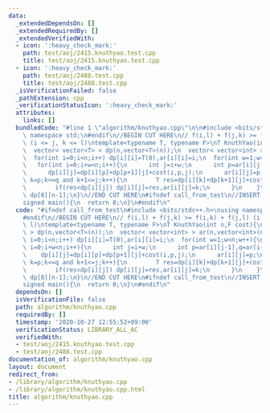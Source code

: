 ```yaml
---
data:
  _extendedDependsOn: []
  _extendedRequiredBy: []
  _extendedVerifiedWith:
  - icon: ':heavy_check_mark:'
    path: test/aoj/2415.knuthyao.test.cpp
    title: test/aoj/2415.knuthyao.test.cpp
  - icon: ':heavy_check_mark:'
    path: test/aoj/2488.test.cpp
    title: test/aoj/2488.test.cpp
  _isVerificationFailed: false
  _pathExtension: cpp
  _verificationStatusIcon: ':heavy_check_mark:'
  attributes:
    links: []
  bundledCode: "#line 1 \"algorithm/knuthyao.cpp\"\n\n#include <bits/stdc++.h>\nusing\
    \ namespace std;\n#endif\n//BEGIN CUT HERE\n// f(i,l) + f(j,k) >= f(i,k) + f(j,l)\
    \ (i <= j, k <= l)\ntemplate<typename T, typename F>\nT KnuthYao(int n,F cost){\n\
    \  vector< vector<T> > dp(n,vector<T>(n));\n  vector< vector<int> > ar(n,vector<int>(n));\n\
    \  for(int i=0;i<n;i++) dp[i][i]=T(0),ar[i][i]=i;\n  for(int w=1;w<n;w++){\n \
    \   for(int i=0;i+w<n;i++){\n      int j=i+w;\n      int p=ar[i][j-1],q=ar[i+1][j];\n\
    \      dp[i][j]=dp[i][p]+dp[p+1][j]+cost(i,p,j);\n      ar[i][j]=p;\n      for(int\
    \ k=p;k<=q and k+1<=j;k++){\n        T res=dp[i][k]+dp[k+1][j]+cost(i,k,j);\n\
    \        if(res<dp[i][j]) dp[i][j]=res,ar[i][j]=k;\n      }\n    }\n  }\n  return\
    \ dp[0][n-1];\n}\n//END CUT HERE\n#ifndef call_from_test\n//INSERT ABOVE HERE\n\
    signed main(){\n  return 0;\n}\n#endif\n"
  code: "#ifndef call_from_test\n#include <bits/stdc++.h>\nusing namespace std;\n\
    #endif\n//BEGIN CUT HERE\n// f(i,l) + f(j,k) >= f(i,k) + f(j,l) (i <= j, k <=\
    \ l)\ntemplate<typename T, typename F>\nT KnuthYao(int n,F cost){\n  vector< vector<T>\
    \ > dp(n,vector<T>(n));\n  vector< vector<int> > ar(n,vector<int>(n));\n  for(int\
    \ i=0;i<n;i++) dp[i][i]=T(0),ar[i][i]=i;\n  for(int w=1;w<n;w++){\n    for(int\
    \ i=0;i+w<n;i++){\n      int j=i+w;\n      int p=ar[i][j-1],q=ar[i+1][j];\n  \
    \    dp[i][j]=dp[i][p]+dp[p+1][j]+cost(i,p,j);\n      ar[i][j]=p;\n      for(int\
    \ k=p;k<=q and k+1<=j;k++){\n        T res=dp[i][k]+dp[k+1][j]+cost(i,k,j);\n\
    \        if(res<dp[i][j]) dp[i][j]=res,ar[i][j]=k;\n      }\n    }\n  }\n  return\
    \ dp[0][n-1];\n}\n//END CUT HERE\n#ifndef call_from_test\n//INSERT ABOVE HERE\n\
    signed main(){\n  return 0;\n}\n#endif\n"
  dependsOn: []
  isVerificationFile: false
  path: algorithm/knuthyao.cpp
  requiredBy: []
  timestamp: '2020-10-27 12:55:52+09:00'
  verificationStatus: LIBRARY_ALL_AC
  verifiedWith:
  - test/aoj/2415.knuthyao.test.cpp
  - test/aoj/2488.test.cpp
documentation_of: algorithm/knuthyao.cpp
layout: document
redirect_from:
- /library/algorithm/knuthyao.cpp
- /library/algorithm/knuthyao.cpp.html
title: algorithm/knuthyao.cpp
---
```

